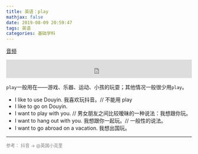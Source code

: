 ```yaml
---
title: 英语：play
mathjax: false
date: 2019-08-09 20:59:47
tags: 英语
categories: 基础学科
---
```

[音频](http://image.huvjie.com/190809N_img01.mp3)

<!--more-->

<embed height="50" width=100% autostart="false" autoplay="false" loop="false" src="http://image.huvjie.com/190809N_img01.mp3">


`play`一般用在——游戏、乐器、运动、小孩的玩耍；其他情况一般很少用`play`。


* I like to use Douyin. 我喜欢玩抖音。// 不能用 play
* I like to go on Douyin.
* I want to play with you. // 男女朋友之间比较暧昧的一种说法：我想跟你玩。
* I want to hang out with you. 我想跟你一起玩。// 一般性的说法。
* I want to go abroad on a vacation. 我想出国玩。

<hr/>
<span style="color:gray;font-size:12px">
参考：  抖音 -> @英国小克里
</span>
